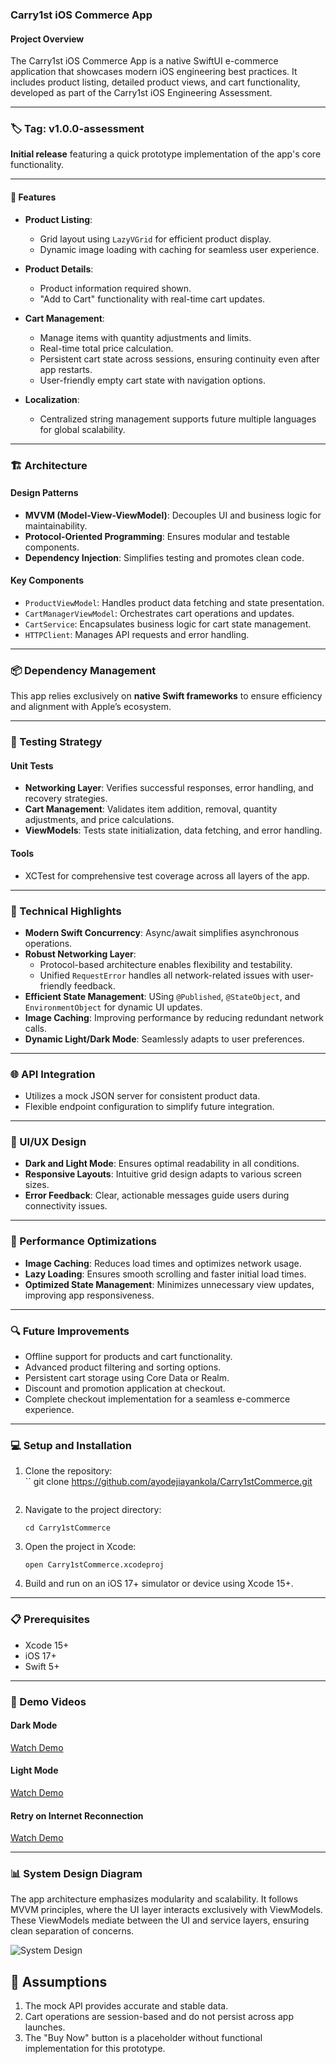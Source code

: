 ### Carry1st iOS Commerce App  

#### Project Overview  
The Carry1st iOS Commerce App is a native SwiftUI e-commerce application that showcases modern iOS engineering best practices. It includes product listing, detailed product views, and cart functionality, developed as part of the Carry1st iOS Engineering Assessment.  

---

### 🏷️ Tag: v1.0.0-assessment
**Initial release** featuring a quick prototype implementation of the app's core functionality.  

--- 

#### 🚀 Features  
- **Product Listing**:  
  - Grid layout using `LazyVGrid` for efficient product display.  
  - Dynamic image loading with caching for seamless user experience.  

- **Product Details**:  
  - Product information required shown.  
  - "Add to Cart" functionality with real-time cart updates.  

- **Cart Management**:  
  - Manage items with quantity adjustments and limits.  
  - Real-time total price calculation.  
  - Persistent cart state across sessions, ensuring continuity even after app restarts.  
  - User-friendly empty cart state with navigation options.  

- **Localization**:  
  - Centralized string management supports future multiple languages for global scalability.  

---

### 🏗 Architecture  

#### **Design Patterns**  
- **MVVM (Model-View-ViewModel)**: Decouples UI and business logic for maintainability.  
- **Protocol-Oriented Programming**: Ensures modular and testable components.  
- **Dependency Injection**: Simplifies testing and promotes clean code.  

#### **Key Components**  
- `ProductViewModel`: Handles product data fetching and state presentation.  
- `CartManagerViewModel`: Orchestrates cart operations and updates.  
- `CartService`: Encapsulates business logic for cart state management.  
- `HTTPClient`: Manages API requests and error handling.  

---

### 📦 Dependency Management  
This app relies exclusively on **native Swift frameworks** to ensure efficiency and alignment with Apple’s ecosystem.  

---

### 🧪 Testing Strategy  

#### **Unit Tests**  
- **Networking Layer**: Verifies successful responses, error handling, and recovery strategies.  
- **Cart Management**: Validates item addition, removal, quantity adjustments, and price calculations.  
- **ViewModels**: Tests state initialization, data fetching, and error handling.  

#### **Tools**  
- XCTest for comprehensive test coverage across all layers of the app.  

---

### 🔧 Technical Highlights  
- **Modern Swift Concurrency**: Async/await simplifies asynchronous operations.  
- **Robust Networking Layer**:  
  - Protocol-based architecture enables flexibility and testability.  
  - Unified `RequestError` handles all network-related issues with user-friendly feedback.  
- **Efficient State Management**: USing `@Published`, `@StateObject`, and `EnvironmentObject` for dynamic UI updates.  
- **Image Caching**: Improving performance by reducing redundant network calls.  
- **Dynamic Light/Dark Mode**: Seamlessly adapts to user preferences.  

---

### 🌐 API Integration  
- Utilizes a mock JSON server for consistent product data.  
- Flexible endpoint configuration to simplify future integration.  

---

### 🎨 UI/UX Design  
- **Dark and Light Mode**: Ensures optimal readability in all conditions.  
- **Responsive Layouts**: Intuitive grid design adapts to various screen sizes.  
- **Error Feedback**: Clear, actionable messages guide users during connectivity issues.  

---

### 🚧 Performance Optimizations  
- **Image Caching**: Reduces load times and optimizes network usage.  
- **Lazy Loading**: Ensures smooth scrolling and faster initial load times.  
- **Optimized State Management**: Minimizes unnecessary view updates, improving app responsiveness.  

---

### 🔍 Future Improvements  
- Offline support for products and cart functionality.  
- Advanced product filtering and sorting options.  
- Persistent cart storage using Core Data or Realm.  
- Discount and promotion application at checkout.  
- Complete checkout implementation for a seamless e-commerce experience.  

---

### 💻 Setup and Installation  

1. Clone the repository:  
   ``
   git clone https://github.com/ayodejiayankola/Carry1stCommerce.git  
   ```  
2. Navigate to the project directory:  
   ``` 
   cd Carry1stCommerce  
   ```  
3. Open the project in Xcode:  
   ``` 
   open Carry1stCommerce.xcodeproj  
   ```  
4. Build and run on an iOS 17+ simulator or device using Xcode 15+.  

---

### 📋 Prerequisites  
- Xcode 15+  
- iOS 17+  
- Swift 5+  

---

### 🎥 Demo Videos  

#### Dark Mode  
[Watch Demo](https://github.com/user-attachments/assets/55e0cb8b-3471-41f9-858b-70fc0e2ca14a)  

#### Light Mode  
[Watch Demo](https://github.com/user-attachments/assets/80fcb923-8cf5-4b21-b6db-c3b375d09285)  

#### Retry on Internet Reconnection  
[Watch Demo](https://github.com/user-attachments/assets/90653622-3191-4aaf-8f78-720f6536d8fa)  

---

### 📊 System Design Diagram  
The app architecture emphasizes modularity and scalability. It follows MVVM principles, where the UI layer interacts exclusively with ViewModels. These ViewModels mediate between the UI and service layers, ensuring clean separation of concerns.  

![System Design](https://github.com/user-attachments/assets/5ef072d0-a9df-41ac-ab54-b6003b9a1d34)  

## 📝 Assumptions
1. The mock API provides accurate and stable data.
2. Cart operations are session-based and do not persist across app launches.
3. The "Buy Now" button is a placeholder without functional implementation for this prototype.


